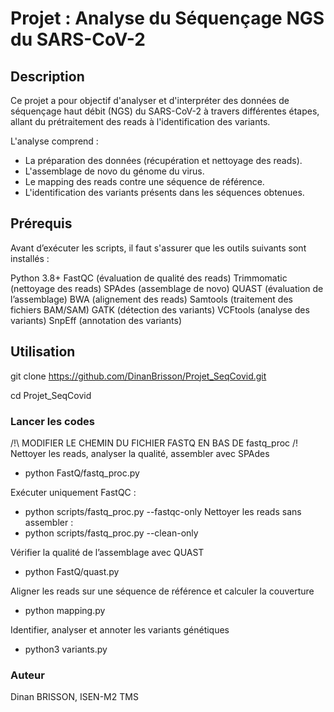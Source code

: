  # Projet : Analyse du Séquençage NGS du SARS-CoV-2

## Description

Ce projet a pour objectif d'analyser et d'interpréter des données de séquençage haut débit (NGS) du SARS-CoV-2 à travers différentes étapes, allant du prétraitement des reads à l'identification des variants.

L'analyse comprend :

- La préparation des données (récupération et nettoyage des reads).
- L'assemblage de novo du génome du virus.
- Le mapping des reads contre une séquence de référence.
- L'identification des variants présents dans les séquences obtenues.

## Prérequis

Avant d’exécuter les scripts, il faut s'assurer que les outils suivants sont installés :

Python 3.8+
FastQC (évaluation de qualité des reads)
Trimmomatic (nettoyage des reads)
SPAdes (assemblage de novo)
QUAST (évaluation de l’assemblage)
BWA (alignement des reads)
Samtools (traitement des fichiers BAM/SAM)
GATK (détection des variants)
VCFtools (analyse des variants)
SnpEff (annotation des variants)

## Utilisation

git clone https://github.com/DinanBrisson/Projet_SeqCovid.git

cd Projet_SeqCovid

### Lancer les codes
/!\ MODIFIER LE CHEMIN DU FICHIER FASTQ EN BAS DE fastq_proc /!\
Nettoyer les reads, analyser la qualité, assembler avec SPAdes

 - python FastQ/fastq_proc.py

  Exécuter uniquement FastQC :
  - python scripts/fastq_proc.py --fastqc-only
  Nettoyer les reads sans assembler :
  - python scripts/fastq_proc.py --clean-only

Vérifier la qualité de l’assemblage avec QUAST

 - python FastQ/quast.py

Aligner les reads sur une séquence de référence et calculer la couverture

 - python mapping.py

Identifier, analyser et annoter les variants génétiques

 - python3 variants.py


### Auteur
Dinan BRISSON, ISEN-M2 TMS
